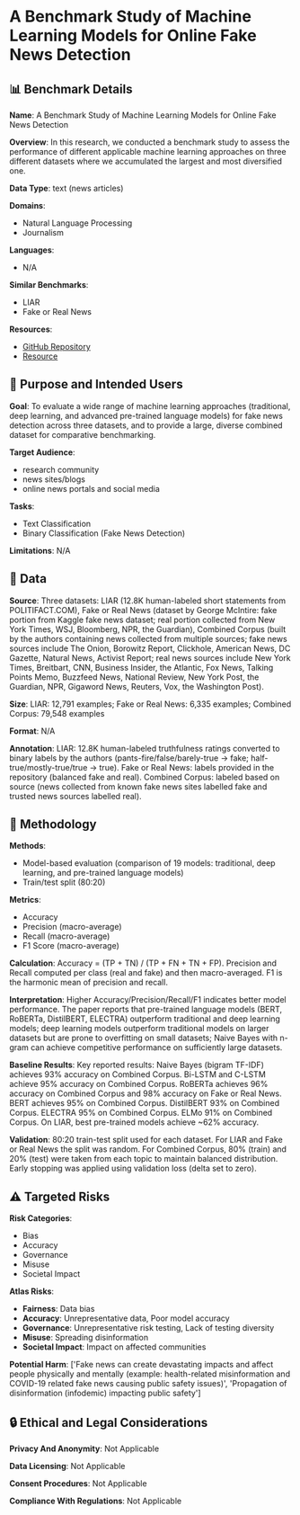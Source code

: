 # A Benchmark Study of Machine Learning Models for Online Fake News Detection

## 📊 Benchmark Details

**Name**: A Benchmark Study of Machine Learning Models for Online Fake News Detection

**Overview**: In this research, we conducted a benchmark study to assess the performance of different applicable machine learning approaches on three different datasets where we accumulated the largest and most diversified one.

**Data Type**: text (news articles)

**Domains**:
- Natural Language Processing
- Journalism

**Languages**:
- N/A

**Similar Benchmarks**:
- LIAR
- Fake or Real News

**Resources**:
- [GitHub Repository](https://github.com/JunaedYounusKhan51/FakeNewsDetection)
- [Resource](https://www.kaggle.com/mrisdal/fake-news)

## 🎯 Purpose and Intended Users

**Goal**: To evaluate a wide range of machine learning approaches (traditional, deep learning, and advanced pre-trained language models) for fake news detection across three datasets, and to provide a large, diverse combined dataset for comparative benchmarking.

**Target Audience**:
- research community
- news sites/blogs
- online news portals and social media

**Tasks**:
- Text Classification
- Binary Classification (Fake News Detection)

**Limitations**: N/A

## 💾 Data

**Source**: Three datasets: LIAR (12.8K human-labeled short statements from POLITIFACT.COM), Fake or Real News (dataset by George McIntire: fake portion from Kaggle fake news dataset; real portion collected from New York Times, WSJ, Bloomberg, NPR, the Guardian), Combined Corpus (built by the authors containing news collected from multiple sources; fake news sources include The Onion, Borowitz Report, Clickhole, American News, DC Gazette, Natural News, Activist Report; real news sources include New York Times, Breitbart, CNN, Business Insider, the Atlantic, Fox News, Talking Points Memo, Buzzfeed News, National Review, New York Post, the Guardian, NPR, Gigaword News, Reuters, Vox, the Washington Post).

**Size**: LIAR: 12,791 examples; Fake or Real News: 6,335 examples; Combined Corpus: 79,548 examples

**Format**: N/A

**Annotation**: LIAR: 12.8K human-labeled truthfulness ratings converted to binary labels by the authors (pants-fire/false/barely-true -> fake; half-true/mostly-true/true -> true). Fake or Real News: labels provided in the repository (balanced fake and real). Combined Corpus: labeled based on source (news collected from known fake news sites labelled fake and trusted news sources labelled real).

## 🔬 Methodology

**Methods**:
- Model-based evaluation (comparison of 19 models: traditional, deep learning, and pre-trained language models)
- Train/test split (80:20)

**Metrics**:
- Accuracy
- Precision (macro-average)
- Recall (macro-average)
- F1 Score (macro-average)

**Calculation**: Accuracy = (TP + TN) / (TP + FN + TN + FP). Precision and Recall computed per class (real and fake) and then macro-averaged. F1 is the harmonic mean of precision and recall.

**Interpretation**: Higher Accuracy/Precision/Recall/F1 indicates better model performance. The paper reports that pre-trained language models (BERT, RoBERTa, DistilBERT, ELECTRA) outperform traditional and deep learning models; deep learning models outperform traditional models on larger datasets but are prone to overfitting on small datasets; Naive Bayes with n-gram can achieve competitive performance on sufficiently large datasets.

**Baseline Results**: Key reported results: Naive Bayes (bigram TF-IDF) achieves 93% accuracy on Combined Corpus. Bi-LSTM and C-LSTM achieve 95% accuracy on Combined Corpus. RoBERTa achieves 96% accuracy on Combined Corpus and 98% accuracy on Fake or Real News. BERT achieves 95% on Combined Corpus. DistilBERT 93% on Combined Corpus. ELECTRA 95% on Combined Corpus. ELMo 91% on Combined Corpus. On LIAR, best pre-trained models achieve ~62% accuracy.

**Validation**: 80:20 train-test split used for each dataset. For LIAR and Fake or Real News the split was random. For Combined Corpus, 80% (train) and 20% (test) were taken from each topic to maintain balanced distribution. Early stopping was applied using validation loss (delta set to zero).

## ⚠️ Targeted Risks

**Risk Categories**:
- Bias
- Accuracy
- Governance
- Misuse
- Societal Impact

**Atlas Risks**:
- **Fairness**: Data bias
- **Accuracy**: Unrepresentative data, Poor model accuracy
- **Governance**: Unrepresentative risk testing, Lack of testing diversity
- **Misuse**: Spreading disinformation
- **Societal Impact**: Impact on affected communities

**Potential Harm**: ['Fake news can create devastating impacts and affect people physically and mentally (example: health-related misinformation and COVID-19 related fake news causing public safety issues)', 'Propagation of disinformation (infodemic) impacting public safety']

## 🔒 Ethical and Legal Considerations

**Privacy And Anonymity**: Not Applicable

**Data Licensing**: Not Applicable

**Consent Procedures**: Not Applicable

**Compliance With Regulations**: Not Applicable
